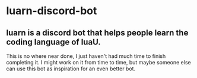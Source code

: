 # luarn-discord-bot

## luarn is a discord bot that helps people learn the coding language of luaU. 

This is no where near done, I just haven't had much time to finish completing it. I might work on it from time to time, but maybe someone else can use this bot as inspiration for an even better bot.
